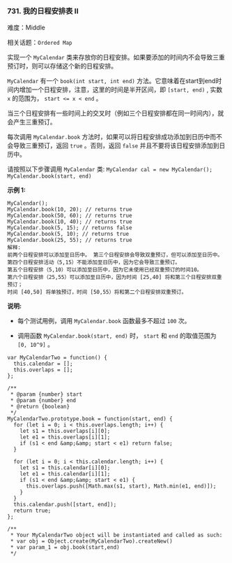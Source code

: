 ### 731. 我的日程安排表 II

难度：Middle

相关话题：`Ordered Map`

实现一个  `MyCalendar`  类来存放你的日程安排。如果要添加的时间内不会导致三重预订时，则可以存储这个新的日程安排。



 `MyCalendar`  有一个  `book(int start, int end)` 方法。它意味着在start到end时间内增加一个日程安排，注意，这里的时间是半开区间，即  `[start, end)` , 实数 `x`  的范围为，  `start <= x < end` 。



当三个日程安排有一些时间上的交叉时（例如三个日程安排都在同一时间内），就会产生三重预订。



每次调用  `MyCalendar.book` 方法时，如果可以将日程安排成功添加到日历中而不会导致三重预订，返回  `true` 。否则，返回  `false`  并且不要将该日程安排添加到日历中。



请按照以下步骤调用 `MyCalendar`  类:  `MyCalendar cal = new MyCalendar();`   `MyCalendar.book(start, end)` 



**示例 1:** 



```
MyCalendar();
MyCalendar.book(10, 20); // returns true
MyCalendar.book(50, 60); // returns true
MyCalendar.book(10, 40); // returns true
MyCalendar.book(5, 15); // returns false
MyCalendar.book(5, 10); // returns true
MyCalendar.book(25, 55); // returns true
解释: 
前两个日程安排可以添加至日历中。 第三个日程安排会导致双重预订，但可以添加至日历中。
第四个日程安排活动（5,15）不能添加至日历中，因为它会导致三重预订。
第五个日程安排（5,10）可以添加至日历中，因为它未使用已经双重预订的时间10。
第六个日程安排（25,55）可以添加至日历中，因为时间 [25,40] 将和第三个日程安排双重预订；
时间 [40,50] 将单独预订，时间 [50,55）将和第二个日程安排双重预订。
```


**说明:** 




* 每个测试用例，调用 `MyCalendar.book` 函数最多不超过 `100` 次。

* 调用函数 `MyCalendar.book(start, end)` 时， `start`  和 `end`  的取值范围为 `[0, 10^9]` 。




```
var MyCalendarTwo = function() {
  this.calendar = [];
  this.overlaps = [];
};

/** 
 * @param {number} start 
 * @param {number} end
 * @return {boolean}
 */
MyCalendarTwo.prototype.book = function(start, end) {
  for (let i = 0; i < this.overlaps.length; i++) {
    let s1 = this.overlaps[i][0];
    let e1 = this.overlaps[i][1];
    if (s1 < end &amp;&amp; start < e1) return false;
  }
  
  for (let i = 0; i < this.calendar.length; i++) {
    let s1 = this.calendar[i][0];
    let e1 = this.calendar[i][1];
    if (s1 < end &amp;&amp; start < e1) {
      this.overlaps.push([Math.max(s1, start), Math.min(e1, end)]);
    }
  }
  this.calendar.push([start, end]);
  return true;
};

/** 
 * Your MyCalendarTwo object will be instantiated and called as such:
 * var obj = Object.create(MyCalendarTwo).createNew()
 * var param_1 = obj.book(start,end)
 */
```

